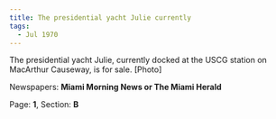 ```yaml
---  
title: The presidential yacht Julie currently  
tags:  
  - Jul 1970  
---  
```

  
The presidential yacht Julie, currently docked at the USCG station on MacArthur Causeway, is for sale. [Photo]  
  
Newspapers: **Miami Morning News or The Miami Herald**  
  
Page: **1**, Section: **B** 
